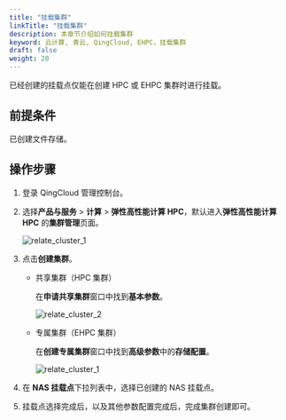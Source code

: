 ```yaml
---
title: "挂载集群"
linkTitle: "挂载集群"
description: 本章节介绍如何挂载集群
keyword: 云计算, 青云, QingCloud, EHPC，挂载集群
draft: false
weight: 20
---
```


已经创建的挂载点仅能在创建 HPC 或 EHPC 集群时进行挂载。

## 前提条件

已创建文件存储。

## 操作步骤

1. 登录 QingCloud 管理控制台。

2. 选择**产品与服务** > **计算** > **弹性高性能计算 HPC**，默认进入**弹性高性能计算 HPC** 的**集群管理**页面。

   ![relate_cluster_1](../../../_images/relate_cluster_1.png)

3. 点击**创建集群**。

   - 共享集群（HPC 集群）

     在**申请共享集群**窗口中找到**基本参数**。

     ![relate_cluster_2](../../../_images/relate_cluster_2.png)

   - 专属集群（EHPC 集群）

     在**创建专属集群**窗口中找到**高级参数**中的**存储配置**。
  
     ![relate_cluster_1](../../../_images/relate_cluster_3.png)

4. 在 **NAS 挂载点**下拉列表中，选择已创建的 NAS 挂载点。

5. 挂载点选择完成后，以及其他参数配置完成后，完成集群创建即可。
